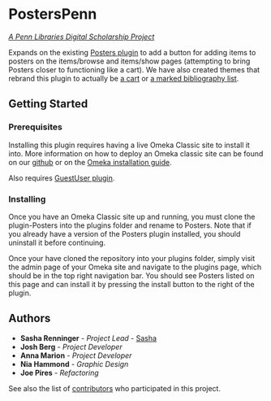 # PostersPenn

*[A Penn Libraries Digital Scholarship Project](https://guides.library.upenn.edu/digital-scholarship)*

Expands on the existing [Posters plugin](https://github.com/omeka/plugin-Posters) to add a button for adding items to posters on the items/browse and items/show pages (attempting to bring Posters closer to functioning like a cart). We have also created themes that rebrand this plugin to actually be [a cart](https://github.com/upenndigitalscholarship/archaebot_database) or [a marked bibliography list](https://github.com/upenndigitalscholarship/archaeobib).

## Getting Started

### Prerequisites

Installing this plugin requires having a live Omeka Classic site to install it into.  More information on how to deploy an Omeka classic site can be found on our [github](https://github.com/upenndigitalscholarship/dsdocs/blob/master/omeka_install.md) or on the [Omeka installation guide](https://omeka.org/classic/docs/Installation/Installation/).

Also requires [GuestUser plugin](https://github.com/omeka/plugin-GuestUser).

### Installing

Once you have an Omeka Classic site up and running, you must clone the plugin-Posters into the plugins folder and rename to Posters. Note that if you already have a version of the Posters plugin installed, you should uninstall it before continuing.

Once your have cloned the repository into your plugins folder, simply visit the admin page of your Omeka site and navigate to the plugins page, which should be in the top right navigation bar.  You should see Posters listed on this page and can install it by pressing the install button to the right of the plugin.


## Authors

* **Sasha Renninger** - *Project Lead* - [Sasha](https://github.com/sashafr)
* **Josh Berg** - *Project Developer*
* **Anna Marion** - *Project Developer*
* **Nia Hammond** - *Graphic Design*
* **Joe Pires** - *Refactoring*

See also the list of [contributors](https://github.com/upenndigitalscholarship/plugin-Posters/graphs/contributors) who participated in this project.
